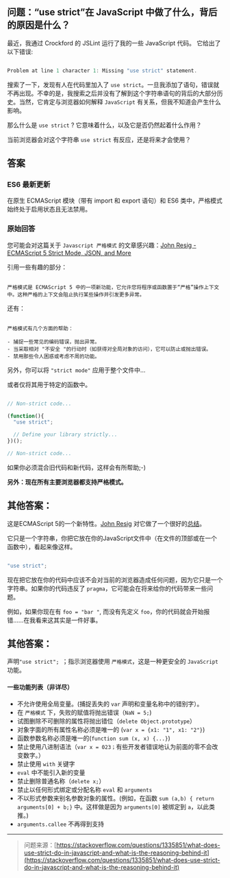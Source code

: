 ## 问题：“use strict”在 JavaScript 中做了什么，背后的原因是什么？

最近，我通过 Crockford 的 JSLint 运行了我的一些 JavaScript 代码。 它给出了以下错误:

```js

Problem at line 1 character 1: Missing "use strict" statement.

```

搜索了一下，发现有人在代码里加入了 `use strict`。一旦我添加了语句，错误就不再出现。不幸的是，我搜索之后并没有了解到这个字符串语句的背后的大部分历史。当然，它肯定与浏览器如何解释 `JavaScript` 有关系，但我不知道会产生什么影响。

那么什么是 `use strict` ? 它意味着什么，以及它是否仍然起着什么作用？

当前浏览器会对这个字符串 `use strict` 有反应，还是将来才会使用？

## 答案

### ES6 最新更新

在原生 ECMAScript 模块（带有 import 和 export 语句）和 ES6 类中，严格模式始终处于启用状态且无法禁用。

### 原始回答

您可能会对这篇关于 `Javascript 严格模式` 的文章感兴趣：[John Resig - ECMAScript 5 Strict Mode, JSON, and More](https://johnresig.com/blog/ecmascript-5-strict-mode-json-and-more/)

引用一些有趣的部分：

```

严格模式是 ECMAScript 5 中的一项新功能，它允许您将程序或函数置于“严格”操作上下文中。这种严格的上下文会阻止执行某些操作并引发更多异常。
```

还有：

```

严格模式有几个方面的帮助：

- 捕捉一些常见的编码错误，抛出异常。
- 当采取相对 "不安全 "的行动时（如获得对全局对象的访问），它可以防止或抛出错误。
- 禁用那些令人困惑或考虑不周的功能。

```

另外，你可以将 `"strict mode"` 应用于整个文件中...

或者仅将其用于特定的函数中。

```js

// Non-strict code...

(function(){
  "use strict";

  // Define your library strictly...
})();

// Non-strict code...

```

如果你必须混合旧代码和新代码，这样会有所帮助;-)

**另外：现在所有主要浏览器都支持严格模式。**

## 其他答案：

这是ECMAScript 5的一个新特性。[John Resig](https://johnresig.com/blog/ecmascript-5-strict-mode-json-and-more/) 对它做了一个很好的[总结](https://johnresig.com/blog/ecmascript-5-strict-mode-json-and-more/)。

它只是一个字符串，你把它放在你的JavaScript文件中（在文件的顶部或在一个函数中），看起来像这样。

```js

"use strict";

```

现在把它放在你的代码中应该不会对当前的浏览器造成任何问题，因为它只是一个字符串。如果你的代码违反了 `pragma`，它可能会在将来给你的代码带来一些问题。

例如，如果你现在有 `foo = "bar "`, 而没有先定义 `foo`，你的代码就会开始报错......在我看来这其实是一件好事。

## 其他答案：

声明`"use strict"; `；指示浏览器使用 `严格模式`，这是一种更安全的 `JavaScript` 功能。

#### 一些功能列表（非详尽）

- 不允许使用全局变量。(捕捉丢失的 `var` 声明和变量名称中的错别字）。
- 在 `严格模式` 下，失败的赋值将抛出错误（`NaN = 5;`)
- 试图删除不可删除的属性将抛出错位（`delete Object.prototype`）
- 对象字面的所有属性名称必须是唯一的 (`var x = {x1: "1", x1: "2"}`)
- 函数参数名称必须是唯一的(`function sum (x, x) {...}`)
- 禁止使用八进制语法（`var x = 023；`有些开发者错误地认为前面的零不会改变数字。）
- 禁止使用 `with` 关键字
- `eval` 中不能引入新的变量
- 禁止删除普通名称（`delete x;`）
- 禁止以任何形式绑定或分配名称 `eval` 和 `arguments`
- 不以形式参数来别名参数对象的属性。(例如，在函数 `sum (a,b) { return arguments[0] + b;}` 中。这样做是因为 `arguments[0]` 被绑定到 `a`，以此类推。)
- `arguments.callee` 不再得到支持

---
> 问题来源：[https://stackoverflow.com/questions/1335851/what-does-use-strict-do-in-javascript-and-what-is-the-reasoning-behind-it](https://stackoverflow.com/questions/1335851/what-does-use-strict-do-in-javascript-and-what-is-the-reasoning-behind-it)
